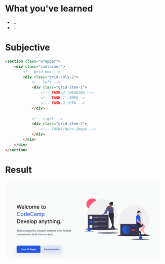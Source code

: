 # What you've learned

-   ...
-   ...

# Subjective

```html
<section class="wrapper">
    <div class="container">
        <!-- grid-box -->
        <div class="grid-cols-2">
            <!-- left -->
            <div class="grid-item-1">
                <!-- TASK-3 :HEADING -->
                <!-- TASK-1 :INFO-->
                <!-- TASK-2 :BTN -->
            </div>

            <!-- right -->
            <div class="grid-item-2">
                <!-- TASK4:Hero-Image -->
            </div>
        </div>
    </div>
</section>
```

# Result

![preview](./image.png)
